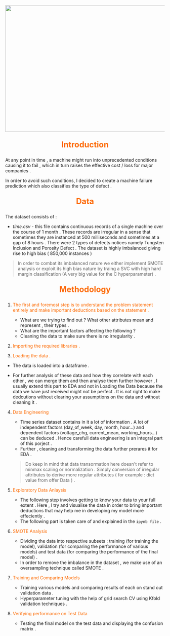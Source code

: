 <img src="https://user-images.githubusercontent.com/90456255/212119220-29f38bfb-dec8-4326-9e06-3bbf9b2499e0.jpg" width="1600px" height="400px">

<p style="text-align: center;color:#FD6A02;font-size:25px;"><strong>Introduction</strong></p>

At any point in time , a machine might run into unprecedented conditions causing it to fail , which in turn raises the effective cost / loss for major companies .

In order to avoid such conditions, I decided to create a machine failure prediction which also classifies the type of defect .

<p style="text-align: center;color:#FD6A02;font-size:25px;"><strong>Data</strong></p>

The dataset consists of : 

- <em>time.csv</em> - this file contains continuous records of a single machine over the course of 1 month . These records are irregular in a sense that sometimes they are instanced at 500 milliseconds and sometimes at a gap of 8 hours . There were 2 types of defects notices namely Tungsten Inclusion and Porosity Defect . The dataset is highly imbalanced giving rise to high bias ( 850,000 instances ) 
 > In order to combat its imbalanced nature we either implement SMOTE analysis or exploit its high bias nature by traing a SVC with high hard margin classification (A very big value for the C hyperparameter) .
 
 <p style="text-align: center;color:#FD6A02;font-size:25px;"><strong>Methodology</strong></p>

1. <p style="color:#FD6A02">The first and foremost step is to understand the problem statement entirely and make important deductions based on the statement .</p>


	+ What are we trying to find out ? What other attributes mean and represent , their types .
  	+ What are the important factors affecting the following ?
 	+ Cleaning the data to make sure there is no irregularity . 
 
 
2. <p style="color:#FD6A02">Importing the required libraries .</p>

3. <p style="color:#FD6A02">Loading the data .</p>

+ The data is loaded into a dataframe .
 	
+ For further analysis of these data and how they correlate with each other , we can merge them and then analyse them further however , I usually extend this part to EDA and not in Loading the Data because the data we have just received might not be perfect . It is not right to make dedcutions without clearing your assumptions on the data and without cleaning it .



4. <p style="color:#FD6A02">Data Engineering</p>

	+ Time series dataset contains in it a lot of information . A lot of independent factors (day_of_week, day, month, hour...) and dependent factors (voltage_chg, current_mean, working_hours...) can be deduced . Hence carefull data engineering is an integral part of this porject .
	+ Further , cleaning and transforming the data further prerares it for EDA . 
 
   >  Do keep in mind that data transormation here doesn't refer to minmax scaling or normalization . Simply conversion of irregular attributes to derive more regular attributes ( for example : dict value from offer Data ) .


5. <p style="color:#FD6A02">Exploratory Data Anlaysis</p>

	+ The following step involves getting to know your data to your full extent . Here , I try and visualise the data in order to bring important deductions that may help me in developing my model more effeciently .
	+ The following part is taken care of and explained in the `ipynb file` .

6. <p style="color:#FD6A02">SMOTE Analysis</p>

	+ Dividing the data into respective subsets : training (for training the model), validation (for comparing the performance of various models) and test data (for comparing the performance of the final model) .
	+ In order to remove the imbalance in the dataset , we make use of an oversampling technique called SMOTE .

7. <p style="color:#FD6A02">Training and Comparing Models </p>

   + Training various models and comparing results of each on stand out validation data .
   + Hyperparameter tuning with the help of grid search CV using Kfold validation techniques .

8. <p style="color:#FD6A02">Verifying performance on Test Data </p>

   + Testing the final model on the test data and displaying the confusion matrix .

